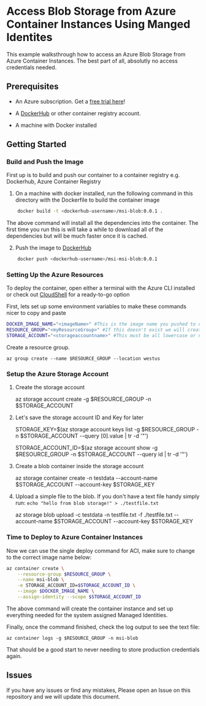 # Access Blob Storage from Azure Container Instances Using Manged Identites

This example walksthrough how to access an Azure Blob Storage from Azure Container Instances. The best part of all, absolutly no access credentials needed.

## Prerequisites

- An Azure subscription. Get a [free trial here](https://azure.microsoft.com/en-us/free/)!

- A [DockerHub](http://dockerhub.com) or other container registry account.

- A machine with Docker installed

## Getting Started

### Build and Push the Image

First up is to build and push our container to a container registry e.g. Dockerhub, Azure Container Registry

1. On a machine with docker installed, run the following command in this directory with the Dockerfile to build the container image

```sh
    docker build -t <dockerhub-username>/msi-blob:0.0.1 .
```

The above command will install all the dependencies into the container. The first time you run this is will take a while to download all of the dependencies but will be much faster once it is cached.

2. Push the image to [DockerHub](http://dockerhub.com)

```sh
    docker push <dockerhub-username>/msi-msi-blob:0.0.1
```

### Setting Up the Azure Resources

To deploy the container, open either a terminal with the Azure CLI installed or check out [CloudShell](https://shell.azure.com/) for a ready-to-go option

First, lets set up some environment variables to make these commands nicer to copy and paste

```sh
DOCKER_IMAGE_NAME="<imageName>" #This is the image name you pushed to dockerhub
RESOURCE_GROUP="<myResourceGroup>" #If this doesn't exist we will create one
STORAGE_ACCOUNT="<storageaccountname>" #This must be all lowercase or numbers, no special characters
```

Create a resource group.

    az group create --name $RESOURCE_GROUP --location westus

### Setup the Azure Storage Account

1. Create the storage account

    az storage account create -g $RESOURCE_GROUP -n $STORAGE_ACCOUNT

2. Let's save the storage account ID and Key for later

    STORAGE_KEY=$(az storage account keys list -g $RESOURCE_GROUP -n $STORAGE_ACCOUNT --query [0].value | tr -d '"')

    STORAGE_ACCOUNT_ID=$(az storage account show -g $RESOURCE_GROUP -n $STORAGE_ACCOUNT --query id | tr -d '"')

3. Create a blob container inside the storage account

    az storage container create -n testdata --account-name $STORAGE_ACCOUNT --account-key $STORAGE_KEY

4. Upload a simple file to the blob. If you don't have a text file handy simply run: `echo "hello from blob storage!" > ./testfile.txt`

    az storage blob upload -c testdata -n testfile.txt -f ./testfile.txt --account-name $STORAGE_ACCOUNT --account-key $STORAGE_KEY

### Time to Deploy to Azure Container Instances

Now we can use the single deploy command for ACI, make sure to change to the correct image name below:

```sh
az container create \
    --resource-group $RESOURCE_GROUP \
    --name msi-blob \
    -e STORAGE_ACCOUNT_ID=$STORAGE_ACCOUNT_ID \
    --image $DOCKER_IMAGE_NAME \
    --assign-identity --scope $STORAGE_ACCOUNT_ID
```

The above command will create the container instance and set up everything needed for the system assigned Managed Identities.

Finally, once the command finished, check the log output to see the text file:

    az container logs -g $RESOURCE_GROUP -n msi-blob

That should be a good start to never needing to store production credentials again.

## Issues

If you have any issues or find any mistakes, Please open an Issue on this repository and we will update this document.

